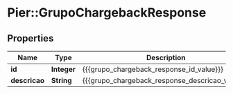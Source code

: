 # Pier::GrupoChargebackResponse

## Properties
Name | Type | Description | Notes
------------ | ------------- | ------------- | -------------
**id** | **Integer** | {{{grupo_chargeback_response_id_value}}} | [optional] 
**descricao** | **String** | {{{grupo_chargeback_response_descricao_value}}} | [optional] 



